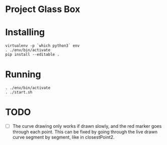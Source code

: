 # Project Glass Box

# Installing
```
virtualenv -p `which python3` env
. ./env/bin/activate
pip install --editable .
```

# Running
```
. ./env/bin/activate
. ./start.sh
```


# TODO

- [ ] The curve drawing only works if drawn slowly, and the red marker goes through each point. This can be fixed by going through the live drawn curve segment by segment, like in closestPoint2.
